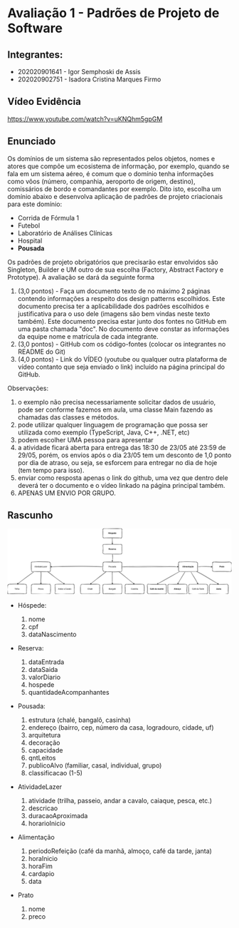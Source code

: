 # Avaliação 1 - Padrões de Projeto de Software

## Integrantes:

- 202020901641 - Igor Semphoski de Assis
- 202020902751 - Isadora Cristina Marques Firmo

## Vídeo Evidência

https://www.youtube.com/watch?v=uKNQhm5gpGM

## Enunciado

Os domínios de um sistema são representados pelos objetos, nomes e atores que compõe um ecosistema de informação, por exemplo, quando se fala em um sistema aéreo, é comum que o domínio tenha informações como vôos (número, companhia, aeroporto de origem, destino), comissários de bordo e comandantes por exemplo. Dito isto, escolha um domínio abaixo e desenvolva aplicação de padrões de projeto criacionais para este domínio:

- Corrida de Fórmula 1
- Futebol
- Laboratório de Análises Clínicas
- Hospital
- **Pousada**

Os padrões de projeto obrigatórios que precisarão estar envolvidos são Singleton, Builder e UM outro de sua escolha (Factory, Abstract Factory e Prototype). A avaliação se dará da seguinte forma

1. (3,0 pontos) - Faça um documento texto de no máximo 2 páginas contendo informações a respeito dos design patterns escolhidos. Este documento precisa ter a aplicabilidade dos padrões escolhidos e justificativa para o uso dele (imagens são bem vindas neste texto também). Este documento precisa estar junto dos fontes no GitHub em uma pasta chamada "doc". No documento deve constar as informações da equipe nome e matrícula de cada integrante.
2. (3,0 pontos) - GitHub com os código-fontes (colocar os integrantes no README do Git)
3. (4,0 pontos) - Link do VÍDEO (youtube ou qualquer outra plataforma de vídeo contanto que seja enviado o link) incluído na página principal do GitHub.

Observações:

1. o exemplo não precisa necessariamente solicitar dados de usuário, pode ser conforme fazemos em aula, uma classe Main fazendo as chamadas das classes e métodos.
2. pode utilizar qualquer linguagem de programação que possa ser utilizada como exemplo (TypeScript, Java, C++, .NET, etc)
3. podem escolher UMA pessoa para apresentar
4. a atividade ficará aberta para entrega das 18:30 de 23/05 até 23:59 de 29/05, porém, os envios após o dia 23/05 tem um desconto de 1,0 ponto por dia de atraso, ou seja, se esforcem para entregar no dia de hoje (tem tempo para isso).
5. enviar como resposta apenas o link do github, uma vez que dentro dele deverá ter o documento e o vídeo linkado na página principal também.
6. APENAS UM ENVIO POR GRUPO.

## Rascunho

![Diagrama](./docs/Diagrama.png)

- Hóspede:

  1. nome
  2. cpf
  3. dataNascimento

- Reserva:

  1. dataEntrada
  2. dataSaida
  3. valorDiario
  4. hospede
  5. quantidadeAcompanhantes

- Pousada:

  1. estrutura (chalé, bangalô, casinha)
  2. endereço (bairro, cep, número da casa, logradouro, cidade, uf)
  3. arquitetura
  4. decoração
  5. capacidade
  6. qntLeitos
  7. publicoAlvo (familiar, casal, individual, grupo)
  8. classificacao (1-5)

- AtividadeLazer

  1. atividade (trilha, passeio, andar a cavalo, caiaque, pesca, etc.)
  2. descricao
  3. duracaoAproximada
  4. horarioInicio

- Alimentação

  1. periodoRefeição (café da manhã, almoço, café da tarde, janta)
  2. horaInicio
  3. horaFim
  3. cardapio
  4. data

- Prato
  1. nome
  2. preco
